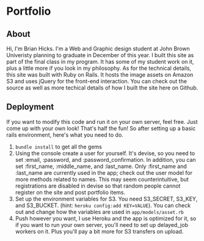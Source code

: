 Portfolio
=========

About
-----

Hi, I'm Brian Hicks. I'm a Web and Graphic design student at 
John Brown Univeristy planning to graduate in December of this year.
I built this site as part of the final class in my program. It has 
some of my student work on it, plus a little more if you look in 
my philosophy. As for the technical details, this site was built 
with Ruby on Rails. It hosts the image assets on Amazon S3 and uses 
jQuery for the front-end interaction. You can check out the source 
as well as more techical details of how I built the site here on Github.

Deployment
----------

If you want to modify this code and run it on your own server, feel free.
Just come up with your own look! That's half the fun! So after setting up
a basic rails environment, here's what you need to do.

1. `bundle install` to get all the gems
2. Using the console create a user for yourself. 
   It's devise, so you need to set :email, :password, 
   and :password_confirmation. In addition, you can 
   set :first_name, :middle_name, and :last_name. 
   Only :first_name and :last_name are currently 
   used in the app; check out the user model for more
   methods related to names. This may seem counterintuitive,
   but registrations are disabled in devise so that random
   people cannot register on the site and post portfolio items.
3. Set up the environment variables for S3. You need S3_SECRET, 
   S3_KEY, and S3_BUCKET. (hint: `heroku config:add KEY=VALUE`).
   You can check out and change how the variables are used in
  `app/models/asset.rb`
4. Push however you want, I use Heroku and the app is optimized for it,
   so if you want to run your own server, you'll need to set up 
   delayed_job workers on it. Plus you'll pay a bit more for S3 transfers
   on upload.
